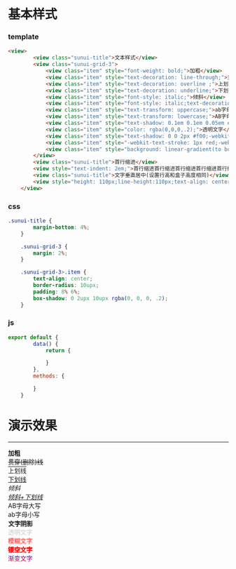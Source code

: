 # 基本样式



### template
```html
<view>
		<view class="sunui-title">文本样式</view>
		<view class="sunui-grid-3">
			<view class="item" style="font-weight: bold;">加粗</view>
			<view class="item" style="text-decoration: line-through;">贯穿(删除)线</view>
			<view class="item" style="text-decoration: overline ;">上划线</view>
			<view class="item" style="text-decoration: underline;">下划线</view>
			<view class="item" style="font-style: italic;">倾斜</view>
			<view class="item" style="font-style: italic;text-decoration:underline ;">倾斜+下划线</view>
			<view class="item" style="text-transform: uppercase;">ab字母大写</view>
			<view class="item" style="text-transform: lowercase;">AB字母小写</view>
			<view class="item" style="text-shadow: 0.1em 0.1em 0.05em #333;">文字阴影</view>
			<view class="item" style="color: rgba(0,0,0,.2);">透明文字</view>
			<view class="item" style="text-shadow: 0 0 2px #f00;-webkit-text-fill-color: transparent;">模糊文字</view>
			<view class="item" style="-webkit-text-stroke: 1px red;-webkit-text-fill-color: transparent;">镂空文字</view>
			<view class="item" style="background: linear-gradient(to bottom,blue,red);-webkit-text-fill-color: transparent;-webkit-background-clip: text;">渐变文字</view>
		</view>
		<view class="sunui-title">首行缩进</view>
		<view style="text-indent: 2em;">首行缩进首行缩进首行缩进首行缩进首行缩进首行缩进首行缩进首行缩进首行缩进</view>
		<view class="sunui-title">文字垂直居中(设置行高和盒子高度相同)</view>
		<view style="height: 110px;line-height:110px;text-align: center;border: 1px solid #eee;">文字垂直居中</view>
	</view>
```
### css
``` css
.sunui-title {
		margin-bottom: 4%;
	}

	.sunui-grid-3 {
		margin: 2%;
	}

	.sunui-grid-3>.item {
		text-align: center;
		border-radius: 10upx;
		padding: 8% 6%;
		box-shadow: 0 2upx 10upx rgba(0, 0, 0, .2);
	}
```

### js
``` js
export default {
		data() {
			return {

			}
		},
		methods: {

		}
	}
```


# 演示效果
--------------------------------------------------

<div>
	<div class="item" style="font-weight: bold;">加粗</div>
	<div class="item" style="text-decoration: line-through;">贯穿(删除)线</div>
	<div class="item" style="text-decoration: overline ;">上划线</div>
	<div class="item" style="text-decoration: underline;">下划线</div>
	<div class="item" style="font-style: italic;">倾斜</div>
	<div class="item" style="font-style: italic;text-decoration:underline ;">倾斜+下划线</div>
	<div class="item" style="text-transform: uppercase;">ab字母大写</div>
	<div class="item" style="text-transform: lowercase;">AB字母小写</div>
	<div class="item" style="text-shadow: 0.1em 0.1em 0.05em #333;">文字阴影</div>
	<div class="item" style="color: rgba(0,0,0,.2);">透明文字</div>
	<div class="item" style="text-shadow: 0 0 2px #f00;-webkit-text-fill-color: transparent;">模糊文字</div>
	<div class="item" style="-webkit-text-stroke: 1px red;-webkit-text-fill-color: transparent;">镂空文字</div>
	<div class="item" style="background: linear-gradient(to bottom,blue,red);-webkit-text-fill-color: transparent;-webkit-background-clip: text;">渐变文字</div>
</div>